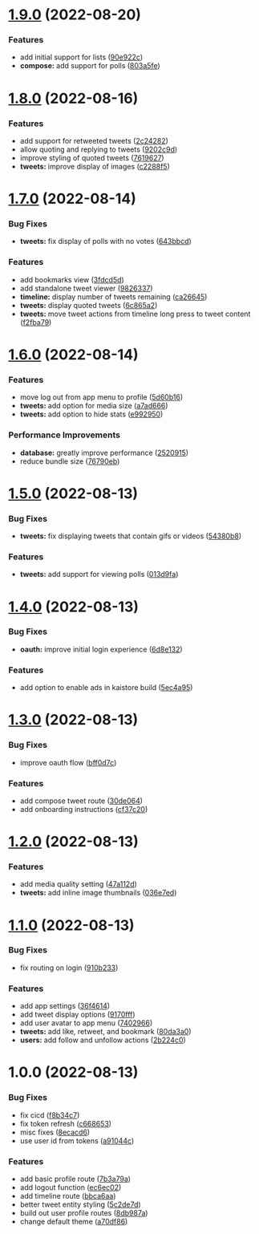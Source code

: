 # [1.9.0](https://github.com/garredow/kaite/compare/v1.8.0...v1.9.0) (2022-08-20)


### Features

* add initial support for lists ([90e922c](https://github.com/garredow/kaite/commit/90e922c87a43d909064d73731e06501e8e326e04))
* **compose:** add support for polls ([803a5fe](https://github.com/garredow/kaite/commit/803a5fee7545e14405f30b49ff40c9ca2ac1b456))

# [1.8.0](https://github.com/garredow/kaite/compare/v1.7.0...v1.8.0) (2022-08-16)


### Features

* add support for retweeted tweets ([2c24282](https://github.com/garredow/kaite/commit/2c2428209e245ed352b1cb9c62c8fd218512d545))
* allow quoting and replying to tweets ([9202c9d](https://github.com/garredow/kaite/commit/9202c9d33474383ef632961c3af9a84faecc6205))
* improve styling of quoted tweets ([7619627](https://github.com/garredow/kaite/commit/76196274bcc36f324018d6cdf278a83d46abf73f))
* **tweets:** improve display of images ([c2288f5](https://github.com/garredow/kaite/commit/c2288f588101950e45c9ad446b3ce7828bd40a2d))

# [1.7.0](https://github.com/garredow/kaite/compare/v1.6.0...v1.7.0) (2022-08-14)


### Bug Fixes

* **tweets:** fix display of polls with no votes ([643bbcd](https://github.com/garredow/kaite/commit/643bbcd3fda9d822d55e0b301eabc064a91fd2f3))


### Features

* add bookmarks view ([3fdcd5d](https://github.com/garredow/kaite/commit/3fdcd5d4c2f00d016f6a0b37805b524bea3406e5))
* add standalone tweet viewer ([9826337](https://github.com/garredow/kaite/commit/982633760239a7e8c82e502609c4d5d6abcb0f17))
* **timeline:** display number of tweets remaining ([ca26645](https://github.com/garredow/kaite/commit/ca266452f5a4f51aebc90452458134d26e7098c0))
* **tweets:** display quoted tweets ([6c865a2](https://github.com/garredow/kaite/commit/6c865a240bfc683bea80f1e0d97fcc74434b671b))
* **tweets:** move tweet actions from timeline long press to tweet content ([f2fba79](https://github.com/garredow/kaite/commit/f2fba79571fc2344780944dfb1f83f7cc5e4f995))

# [1.6.0](https://github.com/garredow/kaite/compare/v1.5.0...v1.6.0) (2022-08-14)


### Features

* move log out from app menu to profile ([5d60b16](https://github.com/garredow/kaite/commit/5d60b16dd2d158436aa0a70d86ebecb48ffe38db))
* **tweets:** add option for media size ([a7ad666](https://github.com/garredow/kaite/commit/a7ad6666e2d3836656254ad93065d8ddb43f84da))
* **tweets:** add option to hide stats ([e992950](https://github.com/garredow/kaite/commit/e9929503cf5e90e843198ecf74899702833292c7))


### Performance Improvements

* **database:** greatly improve performance ([2520915](https://github.com/garredow/kaite/commit/25209159fa76df4aa8336df8fca046a5efdf3e4d))
* reduce bundle size ([76790eb](https://github.com/garredow/kaite/commit/76790eb09fdd60bc6ac08da6069f55ebbe055173))

# [1.5.0](https://github.com/garredow/kaite/compare/v1.4.0...v1.5.0) (2022-08-13)


### Bug Fixes

* **tweets:** fix displaying tweets that contain gifs or videos ([54380b8](https://github.com/garredow/kaite/commit/54380b88171ab3619a981a0e5f7c80070b65ba99))


### Features

* **tweets:** add support for viewing polls ([013d9fa](https://github.com/garredow/kaite/commit/013d9fa1a5913ccc420af5b094a5b1eb11420707))

# [1.4.0](https://github.com/garredow/kaite/compare/v1.3.0...v1.4.0) (2022-08-13)


### Bug Fixes

* **oauth:** improve initial login experience ([6d8e132](https://github.com/garredow/kaite/commit/6d8e132f39f3fac72870c313625d0e5467913308))


### Features

* add option to enable ads in kaistore build ([5ec4a95](https://github.com/garredow/kaite/commit/5ec4a95e2ba8649c6ff95b46c8394307d366b746))

# [1.3.0](https://github.com/garredow/kaite/compare/v1.2.0...v1.3.0) (2022-08-13)


### Bug Fixes

* improve oauth flow ([bff0d7c](https://github.com/garredow/kaite/commit/bff0d7cb29b6ded8d1152298ed58682aa7a58ef1))


### Features

* add compose tweet route ([30de064](https://github.com/garredow/kaite/commit/30de064617df20ad632143925750c39178f4ce83))
* add onboarding instructions ([cf37c20](https://github.com/garredow/kaite/commit/cf37c20ed1dea4380f75d0830c26a05e555f5980))

# [1.2.0](https://github.com/garredow/kaite/compare/v1.1.0...v1.2.0) (2022-08-13)


### Features

* add media quality setting ([47a112d](https://github.com/garredow/kaite/commit/47a112d7733a4924635d5ff34b94fd61957d89a6))
* **tweets:** add inline image thumbnails ([036e7ed](https://github.com/garredow/kaite/commit/036e7edc80dadc6a1458b6299b2a517c5aa6f4d4))

# [1.1.0](https://github.com/garredow/kaite/compare/v1.0.0...v1.1.0) (2022-08-13)


### Bug Fixes

* fix routing on login ([910b233](https://github.com/garredow/kaite/commit/910b2334b77133c97225e1892e339f3ec568a24d))


### Features

* add app settings ([36f4614](https://github.com/garredow/kaite/commit/36f4614235a18489ee6b700ac7234b036b2417ff))
* add tweet display options ([9170fff](https://github.com/garredow/kaite/commit/9170fffcb2a3b93d91e62db7ce70dbbc25803ae3))
* add user avatar to app menu ([7402966](https://github.com/garredow/kaite/commit/7402966214561c3764de681704c048640f8e20e0))
* **tweets:** add like, retweet, and bookmark ([80da3a0](https://github.com/garredow/kaite/commit/80da3a0a97527da26263b956d3a6bb54c5c34ae8))
* **users:** add follow and unfollow actions ([2b224c0](https://github.com/garredow/kaite/commit/2b224c076860dcdab4cee303115077ccf39ab159))

# 1.0.0 (2022-08-13)


### Bug Fixes

* fix cicd ([f8b34c7](https://github.com/garredow/kaite/commit/f8b34c79a5ac591a42904a91dd55a872083267be))
* fix token refresh ([c668653](https://github.com/garredow/kaite/commit/c668653acdbc58829f2bc7e4261e02fcd068167a))
* misc fixes ([8ecacd6](https://github.com/garredow/kaite/commit/8ecacd6707889c72f2ea4a92acea89ce2c64a392))
* use user id from tokens ([a91044c](https://github.com/garredow/kaite/commit/a91044c54c2648767e576cba0acd8cb0c8c3a74c))


### Features

* add basic profile route ([7b3a79a](https://github.com/garredow/kaite/commit/7b3a79a58c9faf77a8fc519e943546a23c1aaeeb))
* add logout function ([ec6ec02](https://github.com/garredow/kaite/commit/ec6ec02dab90d40c87a6e1d07ccae93287c9ac37))
* add timeline route ([bbca6aa](https://github.com/garredow/kaite/commit/bbca6aa61fb48ae7f0e406230bcee3b4c149dc72))
* better tweet entity styling ([5c2de7d](https://github.com/garredow/kaite/commit/5c2de7d950707cc72eafad59058df0a370931a98))
* build out user profile routes ([8db987a](https://github.com/garredow/kaite/commit/8db987a3cbc08656a65f5a26a08c375e35fbaf1a))
* change default theme ([a70df86](https://github.com/garredow/kaite/commit/a70df866e7393c67847bdd12bf6e381cb01745ce))
